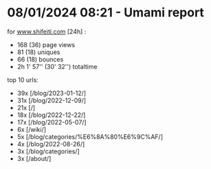 # 08/01/2024 08:21 - Umami report
for www.shifeiti.com [24h] :

 - 168 (36) page views
 - 81 (18) uniques
 - 66 (18) bounces
 - 2h 1' 57'' (30' 32'') totaltime


top 10 urls:
 - 39x [/blog/2023-01-12/]
 - 31x [/blog/2022-12-09/]
 - 21x [/]
 - 18x [/blog/2022-12-22/]
 - 17x [/blog/2022-05-07/]
 - 6x [/wiki/]
 - 5x [/blog/categories/%E6%8A%80%E6%9C%AF/]
 - 4x [/blog/2022-08-26/]
 - 3x [/blog/categories/]
 - 3x [/about/]


